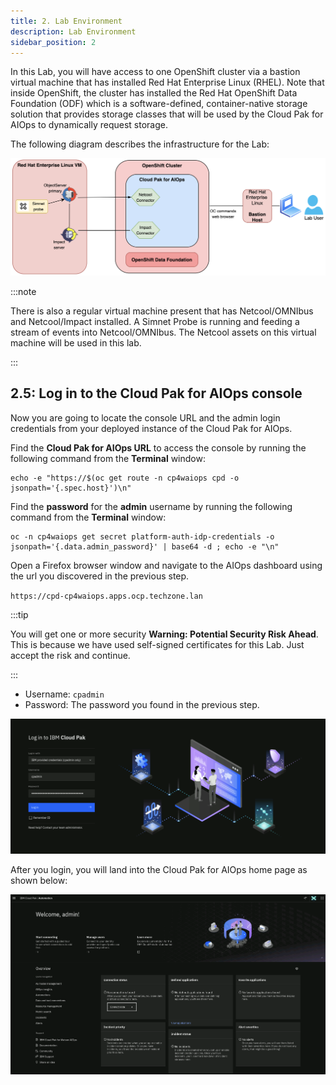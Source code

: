 ```yaml
---
title: 2. Lab Environment
description: Lab Environment
sidebar_position: 2
---
```


In this Lab, you will have access to one OpenShift cluster via a bastion virtual
machine that has installed Red Hat Enterprise Linux (RHEL). Note that inside
OpenShift, the cluster has installed the Red Hat OpenShift Data Foundation (ODF) which is a
software-defined, container-native storage solution that provides storage
classes that will be used by the Cloud Pak for AIOps to dynamically request
storage.

The following diagram describes the infrastructure for the Lab:

![](images/lab-env.png)

:::note

There is also a regular virtual machine present that has Netcool/OMNIbus and
Netcool/Impact installed. A Simnet Probe is running and feeding a stream of
events into Netcool/OMNIbus. The Netcool assets on this virtual machine will be
used in this lab.

:::



## 2.5: Log in to the Cloud Pak for AIOps console

Now you are going to locate the console URL and the admin login credentials from
your deployed instance of the Cloud Pak for AIOps.

Find the **Cloud Pak for AIOps URL** to access the console by running the
following command from the **Terminal** window:

```
echo -e "https://$(oc get route -n cp4waiops cpd -o jsonpath='{.spec.host}')\n"
```

Find the **password** for the **admin** username by running the following
command from the **Terminal** window:

```
oc -n cp4waiops get secret platform-auth-idp-credentials -o jsonpath='{.data.admin_password}' | base64 -d ; echo -e "\n"
```

Open a Firefox browser window and navigate to the AIOps dashboard using the url
you discovered in the previous step.

`https://cpd-cp4waiops.apps.ocp.techzone.lan`

:::tip

You will get one or more security **Warning: Potential Security Risk Ahead**.
This is because we have used self-signed certificates for this Lab. Just accept
the risk and continue.

:::

- Username: `cpadmin`
- Password: The password you found in the previous step.

![](images/login.png)

After you login, you will land into the Cloud Pak for AIOps home page as shown
below:

![](images/home-page.png)
